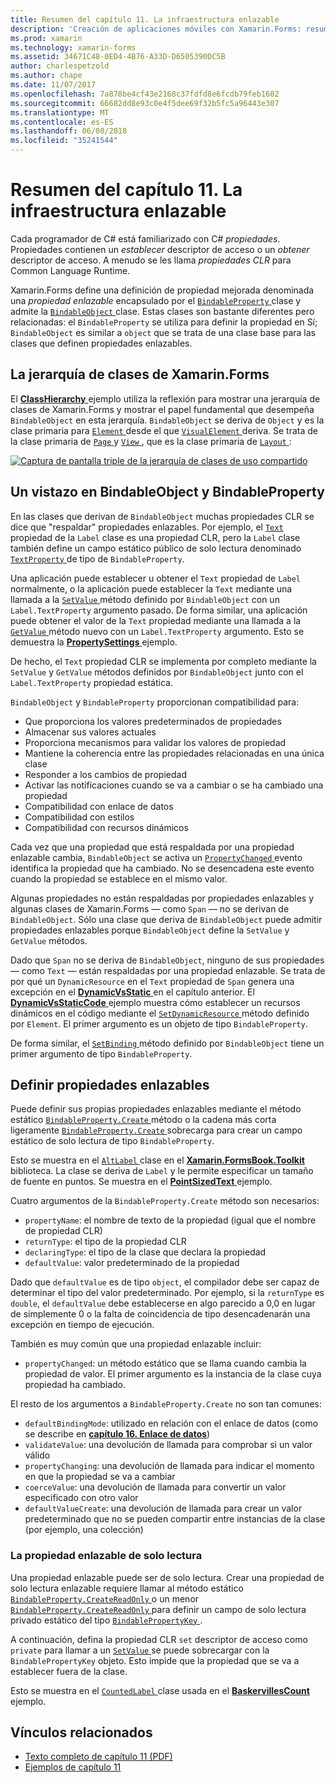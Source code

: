 ```yaml
---
title: Resumen del capítulo 11. La infraestructura enlazable
description: 'Creación de aplicaciones móviles con Xamarin.Forms: resumen del capítulo 11. La infraestructura enlazable'
ms.prod: xamarin
ms.technology: xamarin-forms
ms.assetid: 34671C48-0ED4-4B76-A33D-D6505390DC5B
author: charlespetzold
ms.author: chape
ms.date: 11/07/2017
ms.openlocfilehash: 7a878be4cf43e2168c37fdfd8e6fcdb79feb1602
ms.sourcegitcommit: 66682dd8e93c0e4f5dee69f32b5fc5a96443e307
ms.translationtype: MT
ms.contentlocale: es-ES
ms.lasthandoff: 06/08/2018
ms.locfileid: "35241544"
---
```

# <a name="summary-of-chapter-11-the-bindable-infrastructure"></a>Resumen del capítulo 11. La infraestructura enlazable

Cada programador de C# está familiarizado con C# *propiedades*. Propiedades contienen un *establecer* descriptor de acceso o un *obtener* descriptor de acceso. A menudo se les llama *propiedades CLR* para Common Language Runtime.

Xamarin.Forms define una definición de propiedad mejorada denominada una *propiedad enlazable* encapsulado por el [ `BindableProperty` ](https://developer.xamarin.com/api/type/Xamarin.Forms.BindableProperty/) clase y admite la [ `BindableObject` ](https://developer.xamarin.com/api/type/Xamarin.Forms.BindableObject/)clase. Estas clases son bastante diferentes pero relacionadas: el `BindableProperty` se utiliza para definir la propiedad en Sí; `BindableObject` es similar a `object` que se trata de una clase base para las clases que definen propiedades enlazables.

## <a name="the-xamarinforms-class-hierarchy"></a>La jerarquía de clases de Xamarin.Forms

El [ **ClassHierarchy** ](https://github.com/xamarin/xamarin-forms-book-samples/tree/master/Chapter11/ClassHierarchy) ejemplo utiliza la reflexión para mostrar una jerarquía de clases de Xamarin.Forms y mostrar el papel fundamental que desempeña `BindableObject` en esta jerarquía. `BindableObject` se deriva de `Object` y es la clase primaria para [ `Element` ](https://developer.xamarin.com/api/type/Xamarin.Forms.Element/) desde el que [ `VisualElement` ](https://developer.xamarin.com/api/type/Xamarin.Forms.VisualElement/) deriva. Se trata de la clase primaria de [ `Page` ](https://developer.xamarin.com/api/type/Xamarin.Forms.Page/) y [ `View` ](https://developer.xamarin.com/api/type/Xamarin.Forms.View/), que es la clase primaria de [ `Layout` ](https://developer.xamarin.com/api/type/Xamarin.Forms.Layout/):

[![Captura de pantalla triple de la jerarquía de clases de uso compartido](images/ch11fg01-small.png "compartir de la jerarquía en la clase")](images/ch11fg01-large.png#lightbox "uso compartido de jerarquía de clase")

## <a name="a-peek-into-bindableobject-and-bindableproperty"></a>Un vistazo en BindableObject y BindableProperty

En las clases que derivan de `BindableObject` muchas propiedades CLR se dice que "respaldar" propiedades enlazables. Por ejemplo, el [ `Text` ](https://developer.xamarin.com/api/property/Xamarin.Forms.Label.Text/) propiedad de la `Label` clase es una propiedad CLR, pero la `Label` clase también define un campo estático público de solo lectura denominado [ `TextProperty` ](https://developer.xamarin.com/api/property/Xamarin.Forms.Label.TextProperty/) de tipo de `BindableProperty`.

Una aplicación puede establecer u obtener el `Text` propiedad de `Label` normalmente, o la aplicación puede establecer la `Text` mediante una llamada a la [ `SetValue` ](https://developer.xamarin.com/api/member/Xamarin.Forms.BindableObject.SetValue/p/Xamarin.Forms.BindableProperty/System.Object/) método definido por `BindableObject` con un `Label.TextProperty` argumento pasado. De forma similar, una aplicación puede obtener el valor de la `Text` propiedad mediante una llamada a la [ `GetValue` ](https://developer.xamarin.com/api/member/Xamarin.Forms.BindableObject.GetValue/p/Xamarin.Forms.BindableProperty/) método nuevo con un `Label.TextProperty` argumento. Esto se demuestra la [ **PropertySettings** ](https://github.com/xamarin/xamarin-forms-book-samples/tree/master/Chapter11/PropertySettings) ejemplo.

De hecho, el `Text` propiedad CLR se implementa por completo mediante la `SetValue` y `GetValue` métodos definidos por `BindableObject` junto con el `Label.TextProperty` propiedad estática.

`BindableObject` y `BindableProperty` proporcionan compatibilidad para:

- Que proporciona los valores predeterminados de propiedades
- Almacenar sus valores actuales
- Proporciona mecanismos para validar los valores de propiedad
- Mantiene la coherencia entre las propiedades relacionadas en una única clase
- Responder a los cambios de propiedad
- Activar las notificaciones cuando se va a cambiar o se ha cambiado una propiedad
- Compatibilidad con enlace de datos
- Compatibilidad con estilos
- Compatibilidad con recursos dinámicos

Cada vez que una propiedad que está respaldada por una propiedad enlazable cambia, `BindableObject` se activa un [ `PropertyChanged` ](https://developer.xamarin.com/api/event/Xamarin.Forms.BindableObject.PropertyChanged/) evento identifica la propiedad que ha cambiado. No se desencadena este evento cuando la propiedad se establece en el mismo valor.

Algunas propiedades no están respaldadas por propiedades enlazables y algunas clases de Xamarin.Forms &mdash; como `Span` &mdash; no se derivan de `BindableObject`. Sólo una clase que deriva de `BindableObject` puede admitir propiedades enlazables porque `BindableObject` define la `SetValue` y `GetValue` métodos.

Dado que `Span` no se deriva de `BindableObject`, ninguno de sus propiedades &mdash; como `Text` &mdash; están respaldadas por una propiedad enlazable. Se trata de por qué un `DynamicResource` en el `Text` propiedad de `Span` genera una excepción en el [ **DynamicVsStatic** ](https://github.com/xamarin/xamarin-forms-book-samples/tree/master/Chapter10/DynamicVsStatic) en el capítulo anterior. El [ **DynamicVsStaticCode** ](https://github.com/xamarin/xamarin-forms-book-samples/tree/master/Chapter11/DynamicVsStaticCode) ejemplo muestra cómo establecer un recursos dinámicos en el código mediante el [ `SetDynamicResource` ](https://developer.xamarin.com/api/member/Xamarin.Forms.Element.SetDynamicResource/p/Xamarin.Forms.BindableProperty/System.String/) método definido por `Element`. El primer argumento es un objeto de tipo `BindableProperty`.

De forma similar, el [ `SetBinding` ](https://developer.xamarin.com/api/member/Xamarin.Forms.BindableObject.SetBinding/p/Xamarin.Forms.BindableProperty/Xamarin.Forms.BindingBase/) método definido por `BindableObject` tiene un primer argumento de tipo `BindableProperty`.

## <a name="defining-bindable-properties"></a>Definir propiedades enlazables

Puede definir sus propias propiedades enlazables mediante el método estático [ `BindableProperty.Create` ](https://developer.xamarin.com/api/member/Xamarin.Forms.BindableProperty.Create/p/System.String/System.Type/System.Type/System.Object/Xamarin.Forms.BindingMode/Xamarin.Forms.BindableProperty+ValidateValueDelegate/Xamarin.Forms.BindableProperty+BindingPropertyChangedDelegate/Xamarin.Forms.BindableProperty+BindingPropertyChangingDelegate/Xamarin.Forms.BindableProperty+CoerceValueDelegate/Xamarin.Forms.BindableProperty+CreateDefaultValueDelegate/) método o la cadena más corta ligeramente [ `BindableProperty.Create` ](https://developer.xamarin.com/api/member/Xamarin.Forms.BindableProperty.Create/p/System.String/System.Type/System.Type/System.Object/Xamarin.Forms.BindingMode/Xamarin.Forms.BindableProperty+ValidateValueDelegate/Xamarin.Forms.BindableProperty+BindingPropertyChangedDelegate/Xamarin.Forms.BindableProperty+BindingPropertyChangingDelegate/Xamarin.Forms.BindableProperty+CoerceValueDelegate/) sobrecarga para crear un campo estático de solo lectura de tipo `BindableProperty`.

Esto se muestra en el [ `AltLabel` ](https://github.com/xamarin/xamarin-forms-book-samples/blob/master/Libraries/Xamarin.FormsBook.Toolkit/Xamarin.FormsBook.Toolkit/AltLabel.cs) clase en el [ **Xamarin.FormsBook.Toolkit** ](https://github.com/xamarin/xamarin-forms-book-samples/tree/master/Libraries/Xamarin.FormsBook.Toolkit) biblioteca. La clase se deriva de `Label` y le permite especificar un tamaño de fuente en puntos. Se muestra en el [ **PointSizedText** ](https://github.com/xamarin/xamarin-forms-book-samples/tree/master/Chapter11/PointSizedText) ejemplo.

Cuatro argumentos de la `BindableProperty.Create` método son necesarios:

- `propertyName`: el nombre de texto de la propiedad (igual que el nombre de propiedad CLR)
- `returnType`: el tipo de la propiedad CLR
- `declaringType`: el tipo de la clase que declara la propiedad
- `defaultValue`: valor predeterminado de la propiedad

Dado que `defaultValue` es de tipo `object`, el compilador debe ser capaz de determinar el tipo del valor predeterminado. Por ejemplo, si la `returnType` es `double`, el `defaultValue` debe establecerse en algo parecido a 0,0 en lugar de simplemente 0 o la falta de coincidencia de tipo desencadenarán una excepción en tiempo de ejecución.

También es muy común que una propiedad enlazable incluir:

- `propertyChanged`: un método estático que se llama cuando cambia la propiedad de valor. El primer argumento es la instancia de la clase cuya propiedad ha cambiado.

El resto de los argumentos a `BindableProperty.Create` no son tan comunes:

- `defaultBindingMode`: utilizado en relación con el enlace de datos (como se describe en [ **capítulo 16. Enlace de datos**](chapter16.md))
- `validateValue`: una devolución de llamada para comprobar si un valor válido
- `propertyChanging`: una devolución de llamada para indicar el momento en que la propiedad se va a cambiar
- `coerceValue`: una devolución de llamada para convertir un valor especificado con otro valor
- `defaultValueCreate`: una devolución de llamada para crear un valor predeterminado que no se pueden compartir entre instancias de la clase (por ejemplo, una colección)

### <a name="the-read-only-bindable-property"></a>La propiedad enlazable de solo lectura

Una propiedad enlazable puede ser de solo lectura. Crear una propiedad de solo lectura enlazable requiere llamar al método estático [ `BindableProperty.CreateReadOnly` ](https://developer.xamarin.com/api/member/Xamarin.Forms.BindableProperty.CreateReadOnly/p/System.String/System.Type/System.Type/System.Object/Xamarin.Forms.BindingMode/Xamarin.Forms.BindableProperty+ValidateValueDelegate/Xamarin.Forms.BindableProperty+BindingPropertyChangedDelegate/Xamarin.Forms.BindableProperty+BindingPropertyChangingDelegate/Xamarin.Forms.BindableProperty+CoerceValueDelegate/Xamarin.Forms.BindableProperty+CreateDefaultValueDelegate/) o un menor [ `BindableProperty.CreateReadOnly` ](https://developer.xamarin.com/api/member/Xamarin.Forms.BindableProperty.CreateReadOnly/p/System.String/System.Type/System.Type/System.Object/Xamarin.Forms.BindingMode/Xamarin.Forms.BindableProperty+ValidateValueDelegate/Xamarin.Forms.BindableProperty+BindingPropertyChangedDelegate/Xamarin.Forms.BindableProperty+BindingPropertyChangingDelegate/Xamarin.Forms.BindableProperty+CoerceValueDelegate/) para definir un campo de solo lectura privado estático del tipo [ `BindablePropertyKey` ](https://developer.xamarin.com/api/type/Xamarin.Forms.BindablePropertyKey/).

A continuación, defina la propiedad CLR `set` descriptor de acceso como `private` para llamar a un [ `SetValue` ](https://developer.xamarin.com/api/member/Xamarin.Forms.BindableObject.SetValue/p/Xamarin.Forms.BindablePropertyKey/System.Object/) se puede sobrecargar con la `BindablePropertyKey` objeto. Esto impide que la propiedad que se va a establecer fuera de la clase.

Esto se muestra en el [ `CountedLabel` ](https://github.com/xamarin/xamarin-forms-book-samples/blob/master/Libraries/Xamarin.FormsBook.Toolkit/Xamarin.FormsBook.Toolkit/CountedLabel.cs) clase usada en el [ **BaskervillesCount** ](https://github.com/xamarin/xamarin-forms-book-samples/tree/master/Chapter11/BaskervillesCount) ejemplo.



## <a name="related-links"></a>Vínculos relacionados

- [Texto completo de capítulo 11 (PDF)](https://download.xamarin.com/developer/xamarin-forms-book/XamarinFormsBook-Ch11-Apr2016.pdf)
- [Ejemplos de capítulo 11](https://github.com/xamarin/xamarin-forms-book-samples/tree/master/Chapter11)
